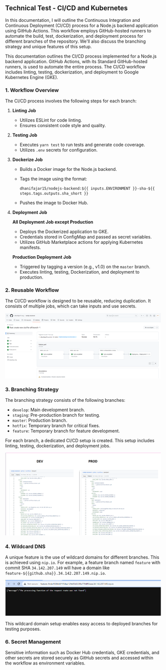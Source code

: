 ## Technical Test - CI/CD and Kubernetes

In this documentation, I will outline the Continuous Integration and Continuous Deployment (CI/CD) process for a Node.js backend application using GitHub Actions. This workflow employs GitHub-hosted runners to automate the build, test, dockerization, and deployment process for different branches of the repository. We'll also discuss the branching strategy and unique features of this setup.

This documentation outlines the CI/CD process implemented for a Node.js backend application. GitHub Actions, with its Standard GitHub-hosted runners, is used to automate the entire process. The CI/CD workflow includes linting, testing, dockerization, and deployment to Google Kubernetes Engine (GKE).

### 1. Workflow Overview

The CI/CD process involves the following steps for each branch:

1. **Linting Job**

   - Utilizes ESLint for code linting.
   - Ensures consistent code style and quality.

2. **Testing Job**

   - Executes `yarn test` to run tests and generate code coverage.
   - Utilizes `.env` secrets for configuration.

3. **Dockerize Job**

   - Builds a Docker image for the Node.js backend.

   - Tags the image using the format:

     ```
     dhanifajar15/nodejs-backend:${{ inputs.ENVIRONMENT }}-sha-${{ steps.tags.outputs.sha_short }}
     ```

   - Pushes the image to Docker Hub.

4. **Deployment Job**

   **All Deployment Job except Production**

   - Deploys the Dockerized application to GKE.
   - Credentials stored in ConfigMap and passed as secret variables.
   - Utilizes GitHub Marketplace actions for applying Kubernetes manifests.

   **Production Deployment Job**

   - Triggered by tagging a version (e.g., v1.0) on the `master` branch.
   - Executes linting, testing, Dockerization, and deployment to production.

### 2. Reusable Workflow

The CI/CD workflow is designed to be reusable, reducing duplication. It consists of multiple jobs, which can take inputs and use secrets.

![image-20230821213435490](/assets/picture-1.png)

### 3. Branching Strategy

The branching strategy consists of the following branches:

- `develop`: Main development branch.
- `staging`: Pre-production branch for testing.
- `master`: Production branch.
- `hotfix`: Temporary branch for critical fixes.
- `feature`: Temporary branch for feature development.

For each branch, a dedicated CI/CD setup is created. This setup includes linting, testing, dockerization, and deployment jobs.

![image-20230821213131407](./assets/picture-3.png)

### 4. Wildcard DNS

A unique feature is the use of wildcard domains for different branches. This is achieved using `nip.io`. For example, a feature branch named `feature` with commit SHA `34.142.207.149` will have a domain like `feature-${{github.sha}}.34.142.207.149.nip.io`.

![image-20230821212936760](/assets/picture-5.png)

This wildcard domain setup enables easy access to deployed branches for testing purposes.

### 6. Secret Management

Sensitive information such as Docker Hub credentials, GKE credentials, and other secrets are stored securely as GitHub secrets and accessed within the workflow as environment variables.


